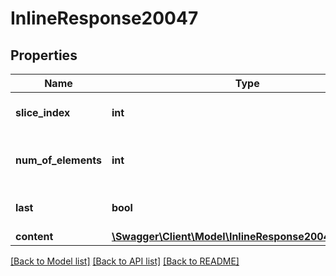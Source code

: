 # InlineResponse20047

## Properties
Name | Type | Description | Notes
------------ | ------------- | ------------- | -------------
**slice_index** | **int** | index of the current slice | [optional] 
**num_of_elements** | **int** | number of elements in the current slice | [optional] 
**last** | **bool** | true if this is the last slice. | [optional] 
**content** | [**\Swagger\Client\Model\InlineResponse20047Content[]**](InlineResponse20047Content.md) |  | [optional] 

[[Back to Model list]](../../README.md#documentation-for-models) [[Back to API list]](../../README.md#documentation-for-api-endpoints) [[Back to README]](../../README.md)

